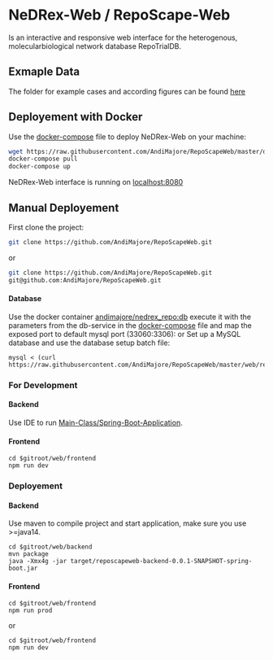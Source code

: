 # NeDRex-Web / RepoScape-Web
Is an interactive and responsive web interface for the heterogenous, molecularbiological network database RepoTrialDB.

## Exmaple Data
The folder for example cases and according figures can be found [here](/example_data) 


## Deployement with Docker
Use the [docker-compose](docker-compose.yml) file to deploy NeDRex-Web on your machine:
```bash
wget https://raw.githubusercontent.com/AndiMajore/RepoScapeWeb/master/docker-compose.yml -O docker-compose.yml
docker-compose pull
docker-compose up
```
NeDRex-Web interface is running on [localhost:8080](http://localhost:8080)

## Manual Deployement
First clone the project:
```bash
git clone https://github.com/AndiMajore/RepoScapeWeb.git
```
or
```bash
git clone https://github.com/AndiMajore/RepoScapeWeb.git
git@github.com:AndiMajore/RepoScapeWeb.git
```
#### Database
Use the docker container [andimajore/nedrex_repo:db](https://hub.docker.com/repository/docker/andimajore/nedrex_repo) execute it with the parameters from the db-service in the [docker-compose](docker-compose.yml) file and map the exposed port to default mysql port (33060:3306):
or
Set up a MySQL database and use the database setup batch file:
```
mysql < (curl https://raw.githubusercontent.com/AndiMajore/RepoScapeWeb/master/web/resources/scripts/db_setup.sh)
```
### For Development
#### Backend
Use IDE to run [Main-Class/Spring-Boot-Application](web/backend/src/main/java/de/exbio/reposcapeweb/ReposcapewebApplication.java).
#### Frontend
```
cd $gitroot/web/frontend
npm run dev
```
### Deployement
#### Backend
Use maven to compile project and start application, make sure you use >=java14.
```
cd $gitroot/web/backend 
mvn package
java -Xmx4g -jar target/reposcapeweb-backend-0.0.1-SNAPSHOT-spring-boot.jar
```
#### Frontend
```
cd $gitroot/web/frontend
npm run prod
```
or
```
cd $gitroot/web/frontend
npm run dev
```



